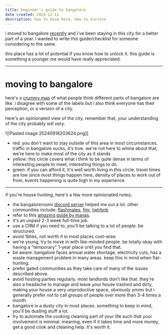 ```yaml
---
title: beginner's guide to bangalore
date created: 2024-12-11
description: how to move here, how to survive
---
```

i moved to bangalore [recently](https://x.com/sidbing/status/1817945864704258514) and i've been staying in this city for a better part of a year. i wanted to write this guide/checklist for someone considering to the same.

this place has a lot of potential if you know how to unlock it. this guide is something a younger me would have really appreciated.

---

# moving to bangalore

here's a [crummy map](https://hoodmaps.com/bengaluru-neighborhood-map) of what people think different parts of bangalore are like. i disagree with some of the labels but i also think everyone has their perception, or a version of a city.

here's an opinionated view of the city. remember that, your understanding of the city probably *will vary.* 

![[Pasted image 20240918203624.png]]

- red: you don't want to stay outside of this area in most circumstances. traffic in bangalore sucks, it's true. we're not here to whine about that, we're here to make most of the city as it stands
- yellow: this circle covers what i think to be quite dense in terms of interesting people to meet, interesting things to do. 
- green: if you can afford it, it's well worth living in this circle. travel times are low since most things happen here, density of places to work out of from, events happening is quite high in my experience
---

if you're house hunting, here's a few more opinionated notes;
- the bangaloreroomi [discord server](https://discord.gg/GA3eyNVcT9) helped me out a lot. other communities include: [flashmates](https://x.com/flashmateshq), [fmr](https://x.com/fmrbangalore),  [twtrbnb](https://x.com/twitrbnb)
- refer to this [amazing guide by manas](https://manassaloi.com/2021/01/03/ultimate-house-hunting.html).
- it's an unpaid 2-3 week full-time job.
- use a CRM if you need to, you'll be talking to a lot of people. be structured.
- avoid 1bhks, not worth it in most places cost-wise.
- we're young, try to move in with like-minded people. be totally okay with having a "temporary" 1-year place until you find that.
- be aware: bangalore faces annual water shortage, electricity cuts, has a waste management problem in many areas. keep this in mind when flat-hunting.
- prefer gated communities as they take care of many of the issues described above.
- avoid hosting parties regularly. most landlords don't like that. they're also a headache to manage and leave your house trashed and dirty, making your house a very unproductive space, obviously ymmv but i generally prefer not to call groups of people over more than 3-4 times a month.
- bangalore is a dusty city in most places. something to keep in mind, you'll be dusting stuff a lot.
- try to automate the cooking cleaning part of your life such that your involvement is minimal. meaning, even if it takes time and more money, get a good cook and cleaning help. it's worth it.
